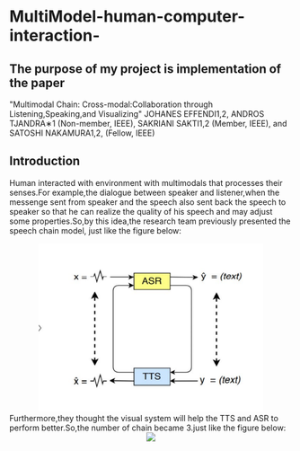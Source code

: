 # MultiModel-human-computer-interaction-
## The purpose of my project is implementation of the paper
"Multimodal Chain: Cross-modal:Collaboration through Listening,Speaking,and Visualizing"
JOHANES EFFENDI1,2, ANDROS TJANDRA∗1
(Non-member, IEEE), SAKRIANI SAKTI1,2
(Member, IEEE), and SATOSHI NAKAMURA1,2, (Fellow, IEEE)


## Introduction
Human interacted with environment with multimodals that processes their senses.For example,the dialogue between speaker and listener,when the messenge sent from speaker and the speech also sent back  the speech to speaker so that he can realize the quality of his speech and may adjust some properties.So,by this idea,the research team previously presented the speech chain model, just like the figure below:

<div align=center><img src="https://github.com/WeiHongWi/MultiModel-human-computer-interaction-/blob/main/Speech%20Machine%20Chain.png" width="400px" height="300px" />
  
<div align=left>
Furthermore,they thought the visual system will help the TTS and ASR to perform better.So,the number of chain became 3.just like the figure below:

<div align=center><img src=
